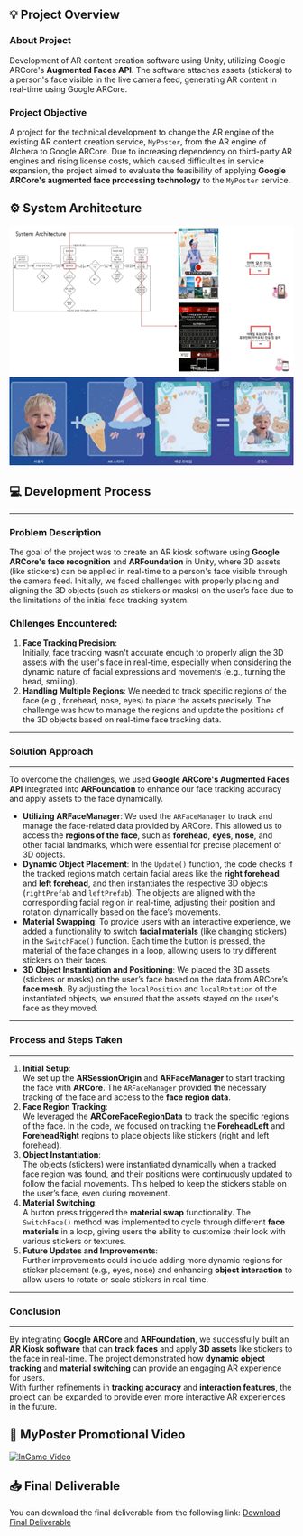 ## 💡 Project Overview
### About Project
Development of AR content creation software using Unity, utilizing Google ARCore's **Augmented Faces API**. The software attaches assets (stickers) to a person's face visible in the live camera feed, generating AR content in real-time using Google ARCore.
### Project Objective
A project for the technical development to change the AR engine of the existing AR content creation service, `MyPoster`, from the AR engine of Alchera to Google ARCore. Due to increasing dependency on third-party AR engines and rising license costs, which caused difficulties in service expansion, the project aimed to evaluate the feasibility of applying **Google ARCore's augmented face processing technology** to the `MyPoster` service.

## ⚙️ System Architecture
![이미지 설명](./Images/01.jpg)
![이미지 설명](./Images/02.png)

## 💻 Development Process
---
### Problem Description
The goal of the project was to create an AR kiosk software using **Google ARCore's face recognition** and **ARFoundation** in Unity, where 3D assets (like stickers) can be applied in real-time to a person's face visible through the camera feed. Initially, we faced challenges with properly placing and aligning the 3D objects (such as stickers or masks) on the user’s face due to the limitations of the initial face tracking system.

### Chllenges Encountered:  
1. **Face Tracking Precision**:  
   Initially, face tracking wasn't accurate enough to properly align the 3D assets with the user's face in real-time, especially when considering the dynamic nature of facial expressions and movements (e.g., turning the head, smiling).
2. **Handling Multiple Regions**:
   We needed to track specific regions of the face (e.g., forehead, nose, eyes) to place the assets precisely. The challenge was how to manage the regions and update the positions of the 3D objects based on real-time face tracking data.

---
### **Solution Approach**
---
To overcome the challenges, we used **Google ARCore's Augmented Faces API** integrated into **ARFoundation** to enhance our face tracking accuracy and apply assets to the face dynamically.
- **Utilizing ARFaceManager**:
   We used the `ARFaceManager` to track and manage the face-related data provided by ARCore. This allowed us to access the **regions of the face**, such as **forehead**, **eyes**, **nose**, and other facial landmarks, which were essential for precise placement of 3D objects.
- **Dynamic Object Placement**:
   In the `Update()` function, the code checks if the tracked regions match certain facial areas like the **right forehead** and **left forehead**, and then instantiates the respective 3D objects (`rightPrefab` and `leftPrefab`). The objects are aligned with the corresponding facial region in real-time, adjusting their position and rotation dynamically based on the face’s movements.
- **Material Swapping**:
   To provide users with an interactive experience, we added a functionality to switch **facial materials** (like changing stickers) in the `SwitchFace()` function. Each time the button is pressed, the material of the face changes in a loop, allowing users to try different stickers on their faces.
- **3D Object Instantiation and Positioning**:
   We placed the 3D assets (stickers or masks) on the user’s face based on the data from ARCore’s **face mesh**. By adjusting the `localPosition` and `localRotation` of the instantiated objects, we ensured that the assets stayed on the user's face as they moved.

---
### **Process and Steps Taken**
---
1. **Initial Setup**:  
   We set up the **ARSessionOrigin** and **ARFaceManager** to start tracking the face with **ARCore**. The `ARFaceManager` provided the necessary tracking of the face and access to the **face region data**.
2. **Face Region Tracking**:  
   We leveraged the **ARCoreFaceRegionData** to track the specific regions of the face. In the code, we focused on tracking the **ForeheadLeft** and **ForeheadRight** regions to place objects like stickers (right and left forehead).
3. **Object Instantiation**:  
   The objects (stickers) were instantiated dynamically when a tracked face region was found, and their positions were continuously updated to follow the facial movements. This helped to keep the stickers stable on the user’s face, even during movement.
4. **Material Switching**:  
   A button press triggered the **material swap** functionality. The `SwitchFace()` method was implemented to cycle through different **face materials** in a loop, giving users the ability to customize their look with various stickers or textures.
5. **Future Updates and Improvements**:  
   Further improvements could include adding more dynamic regions for sticker placement (e.g., eyes, nose) and enhancing **object interaction** to allow users to rotate or scale stickers in real-time.

---
### **Conclusion**
---
By integrating **Google ARCore** and **ARFoundation**, we successfully built an **AR Kiosk software** that can **track faces** and apply **3D assets** like stickers to the face in real-time. The project demonstrated how **dynamic object tracking** and **material switching** can provide an engaging AR experience for users.  
With further refinements in **tracking accuracy** and **interaction features**, the project can be expanded to provide even more interactive AR experiences in the future.

## 🎥 MyPoster Promotional Video
[![InGame Video](https://img.youtube.com/vi/hicSy1fXLys/0.jpg)](https://youtu.be/hicSy1fXLys)

## 📥 Final Deliverable
You can download the final deliverable from the following link: [Download Final Deliverable](https://drive.google.com/drive/folders/1qNKhm8pmeKSLuWWxubLuLbLdED3sYqO7)

